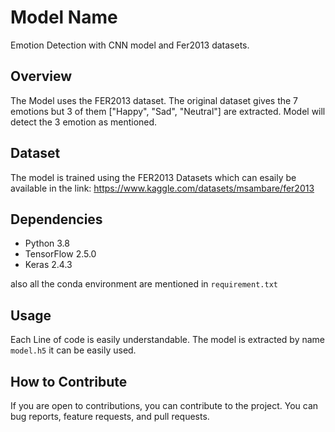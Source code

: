 # Model Name
Emotion Detection with CNN model and Fer2013 datasets.

## Overview

The Model uses the FER2013 dataset. The original dataset gives the 7 emotions but 3 of them ["Happy", "Sad", "Neutral"] are extracted. 
Model will detect the 3 emotion as mentioned.

## Dataset

The model is trained using the FER2013 Datasets which can esaily be available in the link:
https://www.kaggle.com/datasets/msambare/fer2013

## Dependencies

- Python 3.8
- TensorFlow 2.5.0
- Keras 2.4.3

also all the conda environment are mentioned in `requirement.txt`

## Usage

Each Line of code is easily understandable.
The model is extracted by name `model.h5` it can be easily used.



## How to Contribute

If you are open to contributions, you can contribute to the project. You can  bug reports, feature requests, and pull requests.

